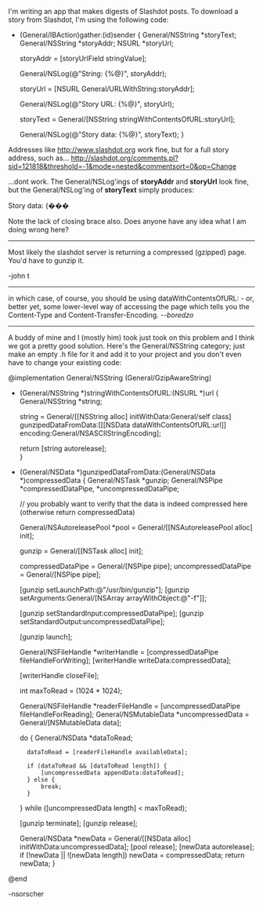 I'm writing an app that makes digests of Slashdot posts. To download a story from Slashdot, I'm using the following code:

    
- (General/IBAction)gather:(id)sender
{
	General/NSString *storyText;
	General/NSString *storyAddr;
	NSURL *storyUrl;

	storyAddr = [storyUrlField stringValue];
	
	General/NSLog(@"String: {%@}", storyAddr);
	
	storyUrl  = [NSURL General/URLWithString:storyAddr];
	
	General/NSLog(@"Story URL: {%@}", storyUrl);
	
	storyText = General/[NSString stringWithContentsOfURL:storyUrl];
	
	General/NSLog(@"Story data: {%@}", storyText);
}


Addresses like http://www.slashdot.org work fine, but for a full story address, such as...
http://slashdot.org/comments.pl?sid=121818&threshold=-1&mode=nested&commentsort=0&op=Change

...dont work. The General/NSLog'ings of **storyAddr** and **storyUrl** look fine, but the General/NSLog'ing of **storyText** simply produces:

Story data: {���

Note the lack of closing brace also. Does anyone have any idea what I am doing wrong here?

----

Most likely the slashdot server is returning a compressed (gzipped) page. You'd have to gunzip it.

-john t

----

in which case, of course, you should be using dataWithContentsOfURL: - or, better yet, some lower-level way of accessing the page which tells you the Content-Type and Content-Transfer-Encoding. *--boredzo*


----

A buddy of mine and I (mostly him) took just took on this problem and I think we got a pretty good solution.  Here's the General/NSString category; just make an empty .h file for it and add it to your project and you don't even have to change your existing code:

    

@implementation General/NSString (General/GzipAwareString)

+ (General/NSString *)stringWithContentsOfURL:(NSURL *)url
{
    General/NSString    *string;
    
    string = General/[[NSString alloc] initWithData:General/self class] gunzipedDataFromData:[[[NSData dataWithContentsOfURL:url]] encoding:General/NSASCIIStringEncoding];
    
    return [string autorelease];        
}

+ (General/NSData *)gunzipedDataFromData:(General/NSData *)compressedData
{
    General/NSTask  *gunzip;
    General/NSPipe  *compressedDataPipe, *uncompressedDataPipe;
    
    // you probably want to verify that the data is indeed compressed here (otherwise return compressedData)
    
    General/NSAutoreleasePool *pool = General/[[NSAutoreleasePool alloc] init];
       
    gunzip = General/[[NSTask alloc] init];
    
    compressedDataPipe = General/[NSPipe pipe];
    uncompressedDataPipe = General/[NSPipe pipe];
    
    [gunzip setLaunchPath:@"/usr/bin/gunzip"];
    [gunzip setArguments:General/[NSArray arrayWithObject:@"-f"]];
    
    [gunzip setStandardInput:compressedDataPipe];
    [gunzip setStandardOutput:uncompressedDataPipe];
    
    [gunzip launch];
    
    General/NSFileHandle *writerHandle = [compressedDataPipe fileHandleForWriting];
    [writerHandle writeData:compressedData];
    
    [writerHandle closeFile];
    
    int maxToRead = (1024 * 1024);
    
    General/NSFileHandle    *readerFileHandle = [uncompressedDataPipe fileHandleForReading];
    General/NSMutableData   *uncompressedData = General/[NSMutableData data];
    
    do {
        General/NSData  *dataToRead;
        
        dataToRead = [readerFileHandle availableData];
        
        if (dataToRead && [dataToRead length]) {
            [uncompressedData appendData:dataToRead];
        } else {
            break;
        }
        
    } while ([uncompressedData length] < maxToRead);
    
    [gunzip terminate];
    [gunzip release];
    
    General/NSData *newData = General/[[NSData alloc] initWithData:uncompressedData];
    [pool release];
    [newData autorelease];
    if (!newData || ![newData length]) newData = compressedData;
    return newData;
}


@end



-nsorscher